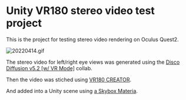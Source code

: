 # Unity VR180 stereo video test project

This is the project for testing stereo video rendering on Oculus Quest2.

![20220414.gif](Media/20220414.gif)

The stereo video for left/right eye views was generated using the [Disco Diffusion v5.2 \[w/ VR Mode\]](https://colab.research.google.com/github/alembics/disco-diffusion/blob/main/Disco_Diffusion.ipynb) collab.

Then the video was stiched using [VR180 CREATOR](https://www.patrickgrunwald.de/vr180-creator-download).

And added into a Unity scene using [a Skybox Materia](https://docs.unity3d.com/Manual/VideoPanoramic.html).
